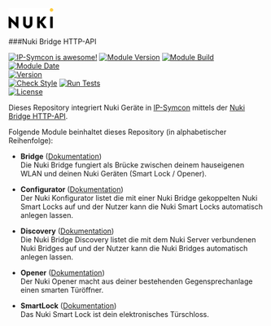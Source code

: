 [![Image](imgs/NUKI_Logo.png)](https://nuki.io/de/)  

###Nuki Bridge HTTP-API  

[![IP-Symcon is awesome!](https://img.shields.io/badge/IP--Symcon-6.0-blue.svg)](https://www.symcon.de)
[![Module Version](https://img.shields.io/badge/Module_Version-2.0-blue.svg)]()
[![Module Build](https://img.shields.io/badge/Module_Build-1-blue.svg)]()
[![Module Date](https://img.shields.io/badge/Module_Date-20220215-blue.svg)]()  
[![Version](https://img.shields.io/badge/NUKI_API_Version-1.13.0-yellow.svg)](https://developer.nuki.io/t/bridge-http-api/26)  
[![Check Style](https://github.com/ubittner/SymconNukiWeb/workflows/Check%20Style/badge.svg)](https://github.com/ubittner/SymconNukiWeb/actions)
[![Run Tests](https://github.com/ubittner/SymconNukiWeb/workflows/Run%20Tests/badge.svg)](https://github.com/ubittner/SymconNukiWeb/actions)  
[![License](https://img.shields.io/badge/License-CC%20BY--NC--SA%204.0-green.svg)](https://creativecommons.org/licenses/by-nc-sa/4.0/)

Dieses Repository integriert Nuki Geräte in [IP-Symcon](https://www.symcon.de) mittels der [Nuki Bridge HTTP-API](https://developer.nuki.io/t/bridge-http-api/26).

Folgende Module beinhaltet dieses Repository (in alphabetischer Reihenfolge):

- __Bridge__ ([Dokumentation](Bridge))  
	Die Nuki Bridge fungiert als Brücke zwischen deinem hauseigenen WLAN und deinen Nuki Geräten (Smart Lock / Opener).

- __Configurator__ ([Dokumentation](Configurator))  
	Der Nuki Konfigurator listet die mit einer Nuki Bridge gekoppelten Nuki Smart Locks auf und der Nutzer kann die Nuki Smart Locks automatisch anlegen lassen.

- __Discovery__ ([Dokumentation](Discovery))  
	Die Nuki Bridge Discovery listet die mit dem Nuki Server verbundenen Nuki Bridges auf und der Nutzer kann die Nuki Bridges automatisch anlegen lassen.

- __Opener__ ([Dokumentation](Opener))  
  	Der Nuki Opener macht aus deiner bestehenden Gegensprechanlage einen smarten Türöffner.
  		
- __SmartLock__ ([Dokumentation](SmartLock))  
  	Das Nuki Smart Lock ist dein elektronisches Türschloss.
  	